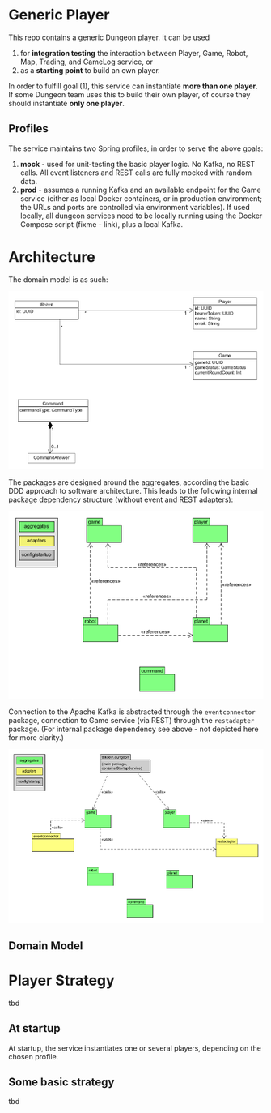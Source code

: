 # Generic Player

This repo contains a generic Dungeon player. It can be used  
1. for **integration testing** the interaction between Player, Game, Robot, Map, Trading, and GameLog service, or 
2. as a **starting point** to build an own player.

In order to fulfill goal (1), this service can instantiate **more than one player**. If some Dungeon team uses this
to build their own player, of course they should instantiate **only one player**. 

## Profiles 

The service maintains two Spring profiles, in order to serve the above goals: 
1. **mock** - used for unit-testing the basic player logic. No Kafka, no REST calls. All event listeners and REST 
   calls are fully mocked with random data.
2. **prod** - assumes a running Kafka and an available endpoint for the Game service (either as local Docker 
   containers, or in production environment; the URLs and ports are controlled via environment variables).
   If used locally, all dungeon services need to be locally running using the Docker Compose script (fixme - link), 
   plus a local Kafka.


# Architecture

The domain model is as such:

![Domain Model](model/Player-Domain-Model.png)

The packages are designed around the aggregates, according the basic DDD approach to software architecture. 
This leads to the following internal package dependency structure (without event and REST adapters):

![Internal Package Dependencies](model/Internal-Package-Dependencies.png)

Connection to the Apache Kafka is abstracted through the `eventconnector` package, connection to Game service (via REST)
through the `restadapter` package. (For internal package dependency see above - not depicted here for more clarity.)

![Architecture Overview](model/Adapter-Dependencies.png)

## Domain Model




# Player Strategy 

tbd

## At startup

At startup, the service instantiates one or several players, depending on the chosen profile. 

## Some basic strategy

tbd